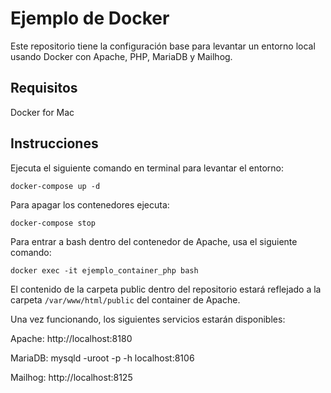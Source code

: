 # Ejemplo de Docker

Este repositorio tiene la configuración base para levantar un entorno local usando Docker con Apache, PHP, MariaDB y Mailhog.

## Requisitos
Docker for Mac

## Instrucciones
Ejecuta el siguiente comando en terminal para levantar el entorno:

`docker-compose up -d`

Para apagar los contenedores ejecuta:

`docker-compose stop`

Para entrar a bash dentro del contenedor de Apache, usa el siguiente comando:

`docker exec -it ejemplo_container_php bash`

El contenido de la carpeta public dentro del repositorio estará reflejado a la carpeta `/var/www/html/public` del container de Apache.

Una vez funcionando, los siguientes servicios estarán disponibles:

Apache:
http://localhost:8180

MariaDB:
mysqld -uroot -p -h localhost:8106

Mailhog:
http://localhost:8125
